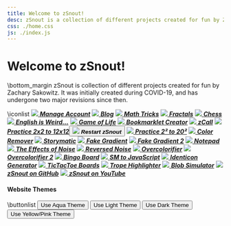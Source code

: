 ```yaml
---
title: Welcome to zSnout!
desc: zSnout is a collection of different projects created for fun by Zachary Sakowitz. It runs on the open-source code available at https://github.com/zsnout/zsnout.com. It was initially created during COVID-19, and has undergone two major revisions since then.
css: ./home.css
js: ./index.js
---
```


<h1 id="welcome-to-zsnout">Welcome to zSnout!</h1>

\bottom_margin
zSnout is collection of different projects created for fun by Zachary Sakowitz. It was initially created during COVID-19, and has undergone two major revisions since then.

\iconlist
[![](/home/icons/signup.png) _**Manage Account**_](/account/login/)
[![](/home/icons/blog.png) _**Blog**_](/blog/)
[![](/home/icons/math.png) _**Math Tricks**_](/math/)
[![](/home/icons/mandelbrot.png) _**Fractals**_](/home/fractal/)
[![](/home/icons/chess.png) _**Chess**_](/home/chess/)
[![](/home/icons/english.png) _**English is Weird...**_](/englishisweird/)
[![](/home/icons/gameoflife.png) _**Game of Life**_](/gameoflife/)
[![](/home/icons/bookmarklet.png) _**Bookmarklet Creator**_](/bookmarklet/)
[![](/home/icons/phone.png) _**zCall**_](/call/)
[![](/home/icons/multdiv.png) _**Practice 2x2 to 12x12**_](/practice/multdiv/)<button id="clear-cache">![](/home/icons/restart.png) _**Restart zSnout**_</button>
[![](/home/icons/squares.png) _**Practice 2² to 20²**_](/practice/squares/)
[![](/home/icons/blind.png) _**Color Remover**_](/blind/live/)
[![](/home/icons/storymatic.png) _**Storymatic**_](/storymatic/playground/)
[![](/home/icons/fakegradient.png) _**Fake Gradient**_](/gradient/)
[![](/home/icons/fakegradient2.png) _**Fake Gradient 2**_](/gradient2/)
[![](/home/icons/notepad.png) _**Notepad**_](/notepad/)
[![](/home/icons/noise.png) _**The Effects of Noise**_](/noise/)
[![](/home/icons/reversenoise.png) _**Reversed Noise**_](/reversenoise/)
[![](/home/icons/overcolor.png) _**Overcolorifier**_](/overcolor/live/)
[![](/home/icons/overcolor2.png) _**Overcolorifier 2**_](/overcolor/webgl/)
[![](/home/icons/bingo.png) _**Bingo Board**_](/bingo/)
[![](/home/icons/smtojs.png) _**SM to JavaScript**_](/storymatic/smtojs/)
[![](/home/icons/identicon.png) _**Identicon Generator**_](/icon/)
[![](/home/icons/tictactoe.png) _**TicTacToe Boards**_](/tictactoe/generator/)
[![](/home/icons/tropes.png) _**Trope Highlighter**_](/tropes/)
[![](/home/icons/blobs.png) _**Blob Simulator**_](/blobs/)
[![](/home/icons/code.png) _**zSnout on GitHub**_](https://github.com/zsnout/zsnout.com/)
[![](/home/icons/youtube.png) _**zSnout on YouTube**_](https://youtube.com/channel/UCZ1po0sntEdbIsG8yLOqSAQ)

<!-- #### General Pages -->
<!-- \buttonlist -->
<!-- [Sign Up](/account/create/) -->
<!-- [Log In](/account/login/)<button id="clear-cache">Clear Cache</button> -->
<!-- [Experimental](/home/beta/) -->
<!-- [zSnout Blog](/blog/) -->
<!-- [Math Articles](/math/) -->
<!-- [zCall](/call/) -->
<!-- [Notepad](/notepad/) -->
<!-- [Identicon Generator](/icon/) -->
<!-- [Storymatic Playground](/storymatic/playground/) -->
<!-- [Storymatic To JavaScript](/storymatic/smtojs/) -->
<!-- [Bookmarklet Creator](/bookmarklet/) -->
<!-- [English Is Weird...](/englishisweird/) -->
<!-- [Trope Highlighter](/tropes/) -->
<!-- [Practice 2×2 to 144÷12](/practice/multdiv/) -->
<!-- [Practice 2² to 20²](/practice/squares/) -->
<!-- [Overcolorifier](/overcolor/live/) -->
<!-- [Overcolorifier 2](/overcolor/webgl/) -->
<!-- [Color Remover](/blind/live/) -->

<!-- #### Fractals and Diagrams -->
<!-- \buttonlist -->
<!-- [All Fractals](/home/fractal/) -->
<!-- [Conway's Game of Life](/gameoflife/) -->
<!-- [The Effects of Noise](/noise/) -->
<!-- [Reversed Noise](/reversenoise/) -->
<!-- [Fake Gradient](/gradient/) -->
<!-- [Fake Gradient 2](/gradient2/) -->

<!-- #### Games -->
<!-- \buttonlist -->
<!-- [Chess, Variants, and AIs](/home/chess/) -->
<!-- [Bingo Board](/bingo/) -->
<!-- [TicTacToe Generator](/tictactoe/generator/) -->

#### Website Themes

\buttonlist
<button id="theme-aqua">Use Aqua Theme</button>
<button id="theme-light">Use Light Theme</button>
<button id="theme-dark">Use Dark Theme</button>
<button id="theme-yellow-pink">Use Yellow/Pink Theme</button>

<!-- #### External Resources -->
<!-- \buttonlist -->
<!-- [All Website Code](https://github.com/zsnout/zsnout.com) -->
<!-- [zSnout on GitHub](https://github.com/zsnout) -->
<!-- [Contributors to zSnout](https://github.com/zSnout/zsnout.com/graphs/contributors) -->
<!-- [YouTube Channel](https://youtube.com/channel/UCZ1po0sntEdbIsG8yLOqSAQ) -->
